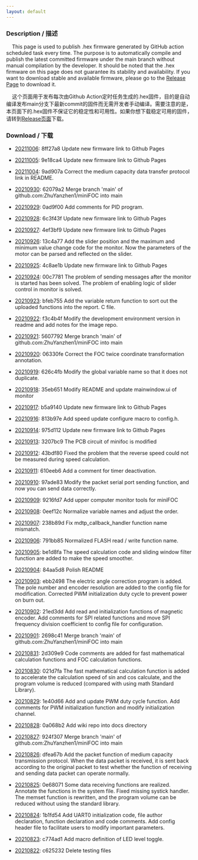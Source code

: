 ```yaml
---
layout: default
---
```


### Description / 描述

&nbsp;&nbsp;&nbsp;&nbsp;This page is used to publish .hex firmware generated by GitHub action scheduled task every time. The purpose is to automatically compile and publish the latest committed firmware under the main branch without manual compilation by the developer. It should be noted that the .hex firmware on this page does not guarantee its stability and availability. If you want to download stable and available firmware, please go to the [Release Page](https://github.com/ZhuYanzhen1/miniFOC/releases) to download it.

&nbsp;&nbsp;&nbsp;&nbsp;这个页面用于发布每次由Github Action定时任务生成的.hex固件，目的是自动编译发布main分支下最新commit的固件而无需开发者手动编译。需要注意的是，本页面下的.hex固件不保证它的稳定性和可用性。如果你想下载稳定可用的固件，请转到[Release页面](https://github.com/ZhuYanzhen1/miniFOC/releases)下载。

### Download / 下载&nbsp;
 
+ [20211006](https://gitee.com/zhuyanzhen1/minifoc_firmware/raw/master/202110/20211006.hex): 8ff27a8 Update new firmware link to Github Pages
 
+ [20211005](https://gitee.com/zhuyanzhen1/minifoc_firmware/raw/master/202110/20211005.hex): 9e18ca4 Update new firmware link to Github Pages
 
+ [20211004](https://gitee.com/zhuyanzhen1/minifoc_firmware/raw/master/202110/20211004.hex): 9ad907a Correct the medium capacity data transfer protocol link in README.

+ [20210930](https://gitee.com/zhuyanzhen1/minifoc_firmware/raw/master/202109/20210930.hex): 62079a2 Merge branch 'main' of github.com:ZhuYanzhen1/miniFOC into main

+ [20210929](https://gitee.com/zhuyanzhen1/minifoc_firmware/raw/master/202109/20210929.hex): 0ad9f00 Add comments for PID program.

+ [20210928](https://gitee.com/zhuyanzhen1/minifoc_firmware/raw/master/202109/20210928.hex): 6c3f43f Update new firmware link to Github Pages

+ [20210927](https://gitee.com/zhuyanzhen1/minifoc_firmware/raw/master/202109/20210927.hex): 4ef3bf9 Update new firmware link to Github Pages

+ [20210926](https://gitee.com/zhuyanzhen1/minifoc_firmware/raw/master/202109/20210926.hex): 13c4a77 Add the slider position and the maximum and minimum value change code for the monitor. Now the parameters of the motor can be parsed and reflected on the slider.

+ [20210925](https://gitee.com/zhuyanzhen1/minifoc_firmware/raw/master/202109/20210925.hex): 4c8ae1b Update new firmware link to Github Pages

+ [20210924](https://gitee.com/zhuyanzhen1/minifoc_firmware/raw/master/202109/20210924.hex): 00c7781 The problem of sending messages after the monitor is started has been solved. The problem of enabling logic of slider control in monitor is solved.

+ [20210923](https://gitee.com/zhuyanzhen1/minifoc_firmware/raw/master/202109/20210923.hex): bfeb755 Add the variable return function to sort out the uploaded functions into the report. C file.

+ [20210922](https://gitee.com/zhuyanzhen1/minifoc_firmware/raw/master/202109/20210922.hex): f3c4b4f Modify the development environment version in readme and add notes for the image repo.

+ [20210921](https://gitee.com/zhuyanzhen1/minifoc_firmware/raw/master/202109/20210921.hex): 5607792 Merge branch 'main' of github.com:ZhuYanzhen1/miniFOC into main

+ [20210920](https://gitee.com/zhuyanzhen1/minifoc_firmware/raw/master/202109/20210920.hex): 06330fe Correct the FOC twice coordinate transformation annotation.

+ [20210919](https://gitee.com/zhuyanzhen1/minifoc_firmware/raw/master/202109/20210919.hex): 626c4fb Modify the global variable name so that it does not duplicate.

+ [20210918](https://gitee.com/zhuyanzhen1/minifoc_firmware/raw/master/202109/20210918.hex): 35eb651 Modify README and update mainwindow.ui of monitor

+ [20210917](https://gitee.com/zhuyanzhen1/minifoc_firmware/raw/master/202109/20210917.hex): b5a9140 Update new firmware link to Github Pages

+ [20210916](https://gitee.com/zhuyanzhen1/minifoc_firmware/raw/master/202109/20210916.hex): 813b97e Add speed update configure macro to config.h.

+ [20210914](https://gitee.com/zhuyanzhen1/minifoc_firmware/raw/master/202109/20210914.hex): 975d112 Update new firmware link to Github Pages

+ [20210913](https://gitee.com/zhuyanzhen1/minifoc_firmware/raw/master/202109/20210913.hex): 3207bc9 The PCB circuit of minifoc is modified

+ [20210912](https://gitee.com/zhuyanzhen1/minifoc_firmware/raw/master/202109/20210912.hex): 43bdf80 Fixed the problem that the reverse speed could not be measured during speed calculation.

+ [20210911](https://gitee.com/zhuyanzhen1/minifoc_firmware/raw/master/202109/20210911.hex): 610eeb6 Add a comment for timer deactivation.

+ [20210910](https://gitee.com/zhuyanzhen1/minifoc_firmware/raw/master/202109/20210910.hex): 97ade83 Modify the packet serial port sending function, and now you can send data correctly.

+ [20210909](https://gitee.com/zhuyanzhen1/minifoc_firmware/raw/master/202109/20210909.hex): 9216fd7 Add upper computer monitor tools for miniFOC

+ [20210908](https://gitee.com/zhuyanzhen1/minifoc_firmware/raw/master/202109/20210908.hex): 0eef12c Normalize variable names and adjust the order.

+ [20210907](https://gitee.com/zhuyanzhen1/minifoc_firmware/raw/master/202109/20210907.hex): 238b89d Fix mdtp_callback_handler function name mismatch.

+ [20210906](https://gitee.com/zhuyanzhen1/minifoc_firmware/raw/master/202109/20210906.hex): 791bb85 Normalized FLASH read / write function name.

+ [20210905](https://gitee.com/zhuyanzhen1/minifoc_firmware/raw/master/202109/20210905.hex): be1d8fa The speed calculation code and sliding window filter function are added to make the speed smoother.

+ [20210904](https://gitee.com/zhuyanzhen1/minifoc_firmware/raw/master/202109/20210904.hex): 84aa5d8 Polish README

+ [20210903](https://gitee.com/zhuyanzhen1/minifoc_firmware/raw/master/202109/20210903.hex): ebb2498 The electric angle correction program is added. The pole number and encoder resolution are added to the config file for modification. Corrected PWM initialization duty cycle to prevent power on burn out.

+ [20210902](https://gitee.com/zhuyanzhen1/minifoc_firmware/raw/master/202109/20210902.hex): 21ed3dd Add read and initialization functions of magnetic encoder. Add comments for SPI related functions and move SPI frequency division coefficient to config file for configuration.

+ [20210901](https://gitee.com/zhuyanzhen1/minifoc_firmware/raw/master/202109/20210901.hex): 2698c41 Merge branch 'main' of github.com:ZhuYanzhen1/miniFOC into main

+ [20210831](https://gitee.com/zhuyanzhen1/minifoc_firmware/raw/master/202108/20210831.hex): 2d309e9 Code comments are added for fast mathematical calculation functions and FOC calculation functions.

+ [20210830](https://gitee.com/zhuyanzhen1/minifoc_firmware/raw/master/202108/20210830.hex): 021d7fa The fast mathematical calculation function is added to accelerate the calculation speed of sin and cos calculate, and the program volume is reduced (compared with using math Standard Library).

+ [20210829](https://gitee.com/zhuyanzhen1/minifoc_firmware/raw/master/202108/20210829.hex): 1e40d66 Add and update PWM duty cycle function. Add comments for PWM initialization function and modify initialization channel.

+ [20210828](https://gitee.com/zhuyanzhen1/minifoc_firmware/raw/master/202108/20210828.hex): 0a068b2 Add wiki repo into docs directory

+ [20210827](https://gitee.com/zhuyanzhen1/minifoc_firmware/raw/master/202108/20210827.hex): 924f307 Merge branch 'main' of github.com:ZhuYanzhen1/miniFOC into main

+ [20210826](https://gitee.com/zhuyanzhen1/minifoc_firmware/raw/master/202108/20210826.hex): dfea67b Add the packet function of medium capacity transmission protocol. When the data packet is received, it is sent back according to the original packet to test whether the function of receiving and sending data packet can operate normally.

+ [20210825](https://gitee.com/zhuyanzhen1/minifoc_firmware/raw/master/202108/20210825.hex): 0e68071 Some data receiving functions are realized. Annotate the functions in the system file. Fixed missing systick handler. The memset function is rewritten, and the program volume can be reduced without using the standard library.

+ [20210824](https://gitee.com/zhuyanzhen1/minifoc_firmware/raw/master/202108/20210824.hex): 1b1fd54 Add UART0 initialization code, file author declaration, function declaration and code comments. Add config header file to facilitate users to modify important parameters.

+ [20210823](https://gitee.com/zhuyanzhen1/minifoc_firmware/raw/master/202108/20210823.hex): c774ad1 Add macro definition of LED level toggle.

+ [20210822](https://gitee.com/zhuyanzhen1/minifoc_firmware/raw/master/202108/20210822.hex): c625232 Delete testing files
